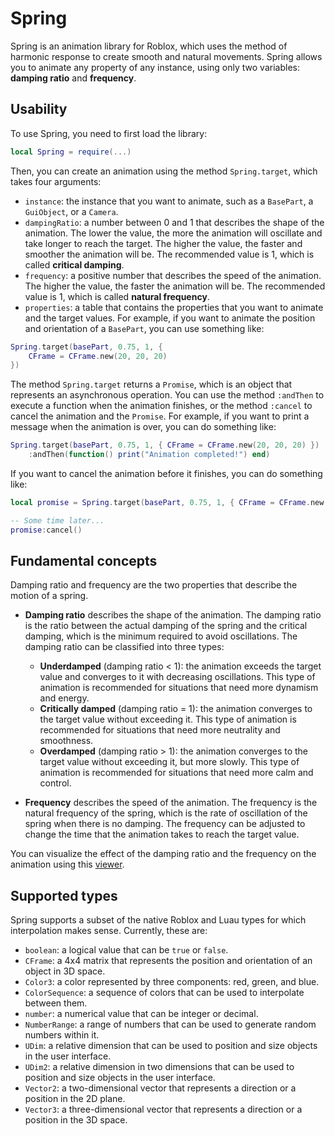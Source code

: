# Spring

Spring is an animation library for Roblox, which uses the method of harmonic response to create smooth and natural movements. Spring allows you to animate any property of any instance, using only two variables: **damping ratio** and **frequency**.

## Usability

To use Spring, you need to first load the library:

```lua
local Spring = require(...)
```

Then, you can create an animation using the method `Spring.target`, which takes four arguments:

- `instance`: the instance that you want to animate, such as a `BasePart`, a `GuiObject`, or a `Camera`.
- `dampingRatio`: a number between 0 and 1 that describes the shape of the animation. The lower the value, the more the animation will oscillate and take longer to reach the target. The higher the value, the faster and smoother the animation will be. The recommended value is 1, which is called **critical damping**.
- `frequency`: a positive number that describes the speed of the animation. The higher the value, the faster the animation will be. The recommended value is 1, which is called **natural frequency**.
- `properties`: a table that contains the properties that you want to animate and the target values. For example, if you want to animate the position and orientation of a `BasePart`, you can use something like:

```lua
Spring.target(basePart, 0.75, 1, { 
    CFrame = CFrame.new(20, 20, 20) 
})
```

The method `Spring.target` returns a `Promise`, which is an object that represents an asynchronous operation. You can use the method `:andThen` to execute a function when the animation finishes, or the method `:cancel` to cancel the animation and the `Promise`. For example, if you want to print a message when the animation is over, you can do something like:

```lua
Spring.target(basePart, 0.75, 1, { CFrame = CFrame.new(20, 20, 20) })
    :andThen(function() print("Animation completed!") end)
```

If you want to cancel the animation before it finishes, you can do something like:

```lua
local promise = Spring.target(basePart, 0.75, 1, { CFrame = CFrame.new(20, 20, 20) })

-- Some time later...
promise:cancel()
```

## Fundamental concepts

Damping ratio and frequency are the two properties that describe the motion of a spring.

- **Damping ratio** describes the shape of the animation. The damping ratio is the ratio between the actual damping of the spring and the critical damping, which is the minimum required to avoid oscillations. The damping ratio can be classified into three types:

    - **Underdamped** (damping ratio < 1): the animation exceeds the target value and converges to it with decreasing oscillations. This type of animation is recommended for situations that need more dynamism and energy.
    - **Critically damped** (damping ratio = 1): the animation converges to the target value without exceeding it. This type of animation is recommended for situations that need more neutrality and smoothness.
    - **Overdamped** (damping ratio > 1): the animation converges to the target value without exceeding it, but more slowly. This type of animation is recommended for situations that need more calm and control.

- **Frequency** describes the speed of the animation. The frequency is the natural frequency of the spring, which is the rate of oscillation of the spring when there is no damping. The frequency can be adjusted to change the time that the animation takes to reach the target value.

You can visualize the effect of the damping ratio and the frequency on the animation using this [viewer](https://www.desmos.com/calculator/rzvw27ljh9).

## Supported types

Spring supports a subset of the native Roblox and Luau types for which interpolation makes sense. Currently, these are:

- `boolean`: a logical value that can be `true` or `false`.
- `CFrame`: a 4x4 matrix that represents the position and orientation of an object in 3D space.
- `Color3`: a color represented by three components: red, green, and blue.
- `ColorSequence`: a sequence of colors that can be used to interpolate between them.
- `number`: a numerical value that can be integer or decimal.
- `NumberRange`: a range of numbers that can be used to generate random numbers within it.
- `UDim`: a relative dimension that can be used to position and size objects in the user interface.
- `UDim2`: a relative dimension in two dimensions that can be used to position and size objects in the user interface.
- `Vector2`: a two-dimensional vector that represents a direction or a position in the 2D plane.
- `Vector3`: a three-dimensional vector that represents a direction or a position in the 3D space.
